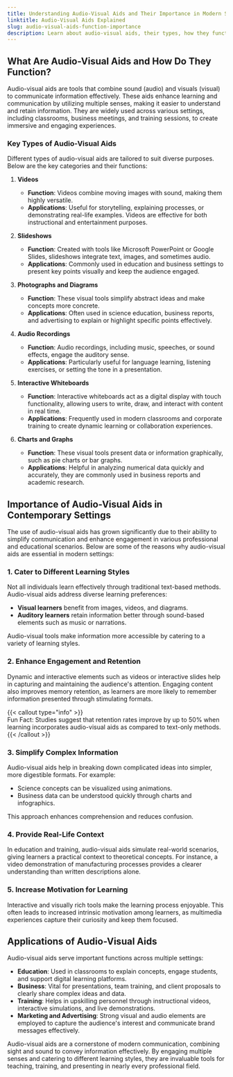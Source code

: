 ```yaml
---
title: Understanding Audio-Visual Aids and Their Importance in Modern Settings
linktitle: Audio-Visual Aids Explained
slug: audio-visual-aids-function-importance
description: Learn about audio-visual aids, their types, how they function, and their significance in education, business, and training settings.
---
```


## What Are Audio-Visual Aids and How Do They Function?

Audio-visual aids are tools that combine sound (audio) and visuals (visual) to communicate information effectively. These aids enhance learning and communication by utilizing multiple senses, making it easier to understand and retain information. They are widely used across various settings, including classrooms, business meetings, and training sessions, to create immersive and engaging experiences.

### Key Types of Audio-Visual Aids

Different types of audio-visual aids are tailored to suit diverse purposes. Below are the key categories and their functions:

1. **Videos**

   - **Function**: Videos combine moving images with sound, making them highly versatile.
   - **Applications**: Useful for storytelling, explaining processes, or demonstrating real-life examples. Videos are effective for both instructional and entertainment purposes.

2. **Slideshows**

   - **Function**: Created with tools like Microsoft PowerPoint or Google Slides, slideshows integrate text, images, and sometimes audio.
   - **Applications**: Commonly used in education and business settings to present key points visually and keep the audience engaged.

3. **Photographs and Diagrams**

   - **Function**: These visual tools simplify abstract ideas and make concepts more concrete.
   - **Applications**: Often used in science education, business reports, and advertising to explain or highlight specific points effectively.

4. **Audio Recordings**

   - **Function**: Audio recordings, including music, speeches, or sound effects, engage the auditory sense.
   - **Applications**: Particularly useful for language learning, listening exercises, or setting the tone in a presentation.

5. **Interactive Whiteboards**

   - **Function**: Interactive whiteboards act as a digital display with touch functionality, allowing users to write, draw, and interact with content in real time.
   - **Applications**: Frequently used in modern classrooms and corporate training to create dynamic learning or collaboration experiences.

6. **Charts and Graphs**
   - **Function**: These visual tools present data or information graphically, such as pie charts or bar graphs.
   - **Applications**: Helpful in analyzing numerical data quickly and accurately, they are commonly used in business reports and academic research.

## Importance of Audio-Visual Aids in Contemporary Settings

The use of audio-visual aids has grown significantly due to their ability to simplify communication and enhance engagement in various professional and educational scenarios. Below are some of the reasons why audio-visual aids are essential in modern settings:

### 1. Cater to Different Learning Styles

Not all individuals learn effectively through traditional text-based methods. Audio-visual aids address diverse learning preferences:

- **Visual learners** benefit from images, videos, and diagrams.
- **Auditory learners** retain information better through sound-based elements such as music or narrations.

Audio-visual tools make information more accessible by catering to a variety of learning styles.

### 2. Enhance Engagement and Retention

Dynamic and interactive elements such as videos or interactive slides help in capturing and maintaining the audience's attention. Engaging content also improves memory retention, as learners are more likely to remember information presented through stimulating formats.

{{< callout type="info" >}}  
Fun Fact: Studies suggest that retention rates improve by up to 50% when learning incorporates audio-visual aids as compared to text-only methods.  
{{< /callout >}}

### 3. Simplify Complex Information

Audio-visual aids help in breaking down complicated ideas into simpler, more digestible formats. For example:

- Science concepts can be visualized using animations.
- Business data can be understood quickly through charts and infographics.

This approach enhances comprehension and reduces confusion.

### 4. Provide Real-Life Context

In education and training, audio-visual aids simulate real-world scenarios, giving learners a practical context to theoretical concepts. For instance, a video demonstration of manufacturing processes provides a clearer understanding than written descriptions alone.

### 5. Increase Motivation for Learning

Interactive and visually rich tools make the learning process enjoyable. This often leads to increased intrinsic motivation among learners, as multimedia experiences capture their curiosity and keep them focused.

## Applications of Audio-Visual Aids

Audio-visual aids serve important functions across multiple settings:

- **Education**: Used in classrooms to explain concepts, engage students, and support digital learning platforms.
- **Business**: Vital for presentations, team training, and client proposals to clearly share complex ideas and data.
- **Training**: Helps in upskilling personnel through instructional videos, interactive simulations, and live demonstrations.
- **Marketing and Advertising**: Strong visual and audio elements are employed to capture the audience's interest and communicate brand messages effectively.

Audio-visual aids are a cornerstone of modern communication, combining sight and sound to convey information effectively. By engaging multiple senses and catering to different learning styles, they are invaluable tools for teaching, training, and presenting in nearly every professional field.
